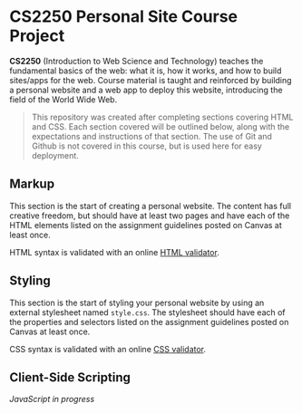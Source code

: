 # CS2250 Personal Site Course Project

**CS2250** (Introduction to Web Science and Technology) teaches the fundamental basics of the web: what it is, how it works, and how to build sites/apps for the web. Course material is taught and reinforced by building a personal website and a web app to deploy this website, introducing the field of the World Wide Web.

> This repository was created after completing sections covering HTML and CSS. Each section covered will be outlined below, along with the expectations and instructions of that section. The use of Git and Github is not covered in this course, but is used here for easy deployment.

## Markup

This section is the start of creating a personal website. The content has full creative freedom, but should have at least two pages and have each of the HTML elements listed on the assignment guidelines posted on Canvas at least once.

HTML syntax is validated with an online [HTML validator](http://validator.w3.org/).

## Styling

This section is the start of styling your personal website by using an external stylesheet named `style.css`. The stylesheet should have each of the properties and selectors listed on the assignment guidelines posted on Canvas at least once.

CSS syntax is validated with an online [CSS validator](https://jigsaw.w3.org/css-validator/#validate_by_upload).

## Client-Side Scripting

_JavaScript in progress_